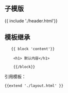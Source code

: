 ## 子模版

{{ include './header.html'}}

## 模板继承

``` 
​	{{ block 'content'}}

	<h1> 默认内容</h1>

	{{/block}}
```

引用模板：

`{{extend './layout.html' }}`

